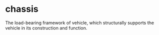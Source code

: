 # chassis
The load-bearing framework of vehicle, which structurally supports the vehicle in its construction and function.
